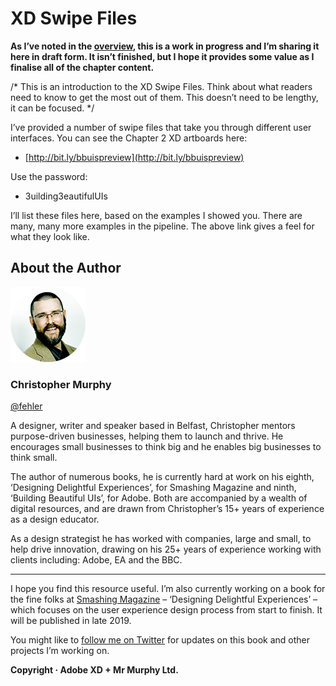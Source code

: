XD Swipe Files
==============

<!-- 493 Words -->

**As I’ve noted in the [overview](https://github.com/fehler/building-beautiful-uis/blob/master/00-Overview.md), this is a work in progress and I’m sharing it here in draft form. It isn’t finished, but I hope it provides some value as I finalise all of the chapter content.**

/* This is an introduction to the XD Swipe Files. Think about what readers need to know to get the most out of them. This doesn’t need to be lengthy, it can be focused. */

I’ve provided a number of swipe files that take you through different user interfaces. You can see the Chapter 2 XD artboards here:

+ [http://bit.ly/bbuispreview](http://bit.ly/bbuispreview)

Use the password:

+ 3uilding3eautifulUIs

I’ll list these files here, based on the examples I showed you. There are many, many more examples in the pipeline. The above link gives a feel for what they look like.

<!--

**Reword the following, it’s from here:**

	https://www.sitepoint.com/swipe-file-for-inspiration/

**The purpose of a swipe file is to provide a jumping point for your projects, help you think outside the box, and streamline your work process. One danger of using a swipe file is becoming too dependent on it so it prevents your own creativity from developing. So you’ll want to use it in moderation and not as a replacement of your own ideas.**

/* I want to add here that the swipe files are **a starting point**, intended to get you up and running quickly, you should use them as a launch pad for your own ideas. */

**It also goes without saying that you should make sure you only use your swipe file to get inspired and not copy or duplicate any of the work you collect.**

-->



About the Author
----------------

![Christopher Murphy](images/overview/mr-murphy.png)

### Christopher Murphy

[@fehler](https://www.twitter.com/fehler)

A designer, writer and speaker based in Belfast, Christopher mentors purpose-driven businesses, helping them to launch and thrive. He encourages small businesses to think big and he enables big businesses to think small.

The author of numerous books, he is currently hard at work on his eighth, ‘Designing Delightful Experiences’, for Smashing Magazine and ninth, ‘Building Beautiful UIs’, for Adobe. Both are accompanied by a wealth of digital resources, and are drawn from Christopher’s 15+ years of experience as a design educator.

As a design strategist he has worked with companies, large and small, to help drive innovation, drawing on his 25+ years of experience working with clients including: Adobe, EA and the BBC.



---



I hope you find this resource useful. I’m also currently working on a book for the fine folks at [Smashing Magazine](https://www.smashingmagazine.com) – ‘Designing Delightful Experiences’ – which focuses on the user experience design process from start to finish. It will be published in late 2019.

You might like to [follow me on Twitter](https://www.twitter.com/fehler) for updates on this book and other projects I’m working on.

**Copyright · Adobe XD + Mr Murphy Ltd.**